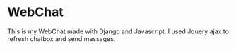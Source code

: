 # WebChat
This is my WebChat made with Django and Javascript. I used Jquery ajax to refresh chatbox and send messages.
